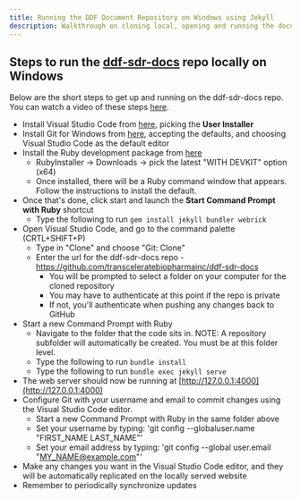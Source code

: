 ```yaml
---
title: Running the DDF Document Repository on Windows using Jekyll
description: Walkthrough on cloning local, opening and running the document repository using Visual Studio Code and Jekyll on Windows
---
```


## Steps to run the [ddf-sdr-docs](https://github.com/transceleratebiopharmainc/ddf-sdr-docs) repo locally on Windows

Below are the short steps to get up and running on the ddf-sdr-docs repo. You can watch a video of these steps [here](https://www.youtube.com/watch?v=HCd2LSYeOPI).

- Install Visual Studio Code from [here](https://code.visualstudio.com/), picking the **User Installer**
- Install Git for Windows from [here](https://git-scm.com/download/win), accepting the defaults, and choosing Visual Studio Code as the default editor
- Install the Ruby development package from [here](https://jekyllrb.com/docs/installation/windows/)
  - RubyInstaller -> Downloads -> pick the latest "WITH DEVKIT" option (x64)
  - Once installed, there will be a Ruby command window that appears.  Follow the instructions to install the default.
- Once that's done, click start and launch the **Start Command Prompt with Ruby** shortcut
  - Type the following to run `gem install jekyll bundler webrick`
- Open Visual Studio Code, and go to the command palette (CRTL+SHIFT+P)
  - Type in "Clone" and choose "Git: Clone"
  - Enter the url for the ddf-sdr-docs repo - https://github.com/transceleratebiopharmainc/ddf-sdr-docs
    - You will be prompted to select a folder on your computer for the cloned repository
    - You may have to authenticate at this point if the repo is private
    - If not, you'll authenticate when pushing any changes back to GitHub
- Start a new Command Prompt with Ruby
  - Navigate to the folder that the code sits in.  NOTE: A repository subfolder will automatically be created.  You must be at this folder level. 
  - Type the following to run `bundle install`
  - Type the following to run `bundle exec jekyll serve`
- The web server should now be running at [http://127.0.0.1:4000](http://127.0.0.1:4000)
- Configure Git with your username and email to commit changes using the Visual Studio Code editor. 
  - Start a new Command Prompt with Ruby in the same folder above
  - Set your username by typing:  'git config --globaluser.name "FIRST_NAME LAST_NAME"'
  - Set your email address by typing:  'git config --global user.email "MY_NAME@example.com"'
- Make any changes you want in the Visual Studio Code editor, and they will be automatically replicated on the locally served website
- Remember to periodically synchronize updates
